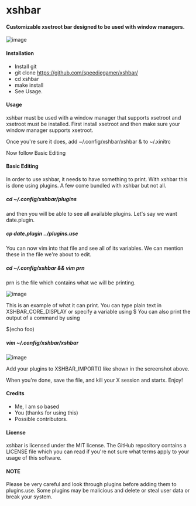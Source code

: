 # xshbar
#### Customizable xsetroot bar designed to be used with window managers.

![image](https://user-images.githubusercontent.com/71722170/163266938-2ea4cb81-9267-402f-8473-256138a94ff4.png)

#### Installation
- Install git
- git clone https://github.com/speediegamer/xshbar/
- cd xshbar
- make install
- See Usage.

#### Usage
xshbar must be used with a window manager that supports xsetroot and xsetroot must be installed. First install xsetroot and then make sure your window manager supports xsetroot.

Once you're sure it does, add ~/.config/xshbar/xshbar & to ~/.xinitrc

Now follow Basic Editing

#### Basic Editing
In order to use xshbar, it needs to have something to print. With xshbar this is done using plugins. A few come bundled with xshbar but not all.

##### cd ~/.config/xshbar/plugins 

and then you will be able to see all available plugins. Let's say we want date.plugin.

##### cp date.plugin ../plugins.use

You can now vim into that file and see all of its variables. We can mention these in the file we're about to edit.

##### cd ~/.config/xshbar && vim prn

prn is the file which contains what we will be printing.

![image](https://user-images.githubusercontent.com/71722170/162231229-0ebaabc9-9e12-4ba1-bc15-cc17542fd92c.png)

This is an example of what it can print. You can type plain text in XSHBAR_CORE_DISPLAY or specify a variable using $<myvariable>
You can also print the output of a command by using 
  
$(echo foo)

##### vim ~/.config/xshbar/xshbar

![image](https://user-images.githubusercontent.com/71722170/162249304-d0c9dd0e-a4aa-4757-bc97-7aee71717084.png)

Add your plugins to XSHBAR_IMPORT() like shown in the screenshot above.

When you're done, save the file, and kill your X session and startx. Enjoy!
  
#### Credits

- Me, I am so based
- You (thanks for using this)
- Possible contributors.

#### License

xshbar is licensed under the MIT license. The GitHub repository contains a LICENSE file which you can read if you're not sure what terms apply to your usage of this software.

#### NOTE
Please be very careful and look through plugins before adding them to plugins.use. Some plugins may be malicious and delete or steal user data or break your system.
